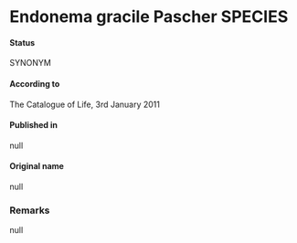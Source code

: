 # Endonema gracile Pascher SPECIES

#### Status
SYNONYM

#### According to
The Catalogue of Life, 3rd January 2011

#### Published in
null

#### Original name
null

### Remarks
null